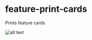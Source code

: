 feature-print-cards
===================

Prints feature cards

![alt text](https://raw2.github.com/wrackzone/feature-print-cards/master/screenshot.png "Screenshot")


